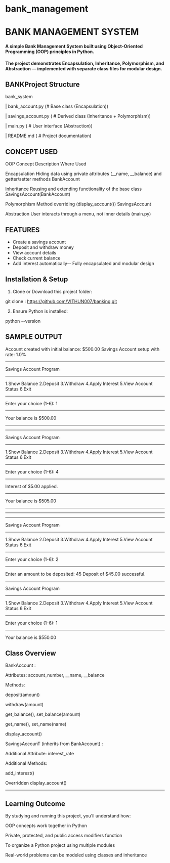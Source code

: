 ﻿# bank_management

# BANK MANAGEMENT SYSTEM

#### A simple Bank Management System built using Object-Oriented Programming (OOP) principles in Python.
#### The project demonstrates Encapsulation, Inheritance, Polymorphism, and Abstraction — implemented with separate class files for modular design.

## BANKProject Structure


bank_system


| bank_account.py           (# Base class (Encapsulation))

| savings_account.py  (  # Derived class (Inheritance + Polymorphism))

| main.py           (    # User interface (Abstraction))

| README.md        (     # Project documentation)

## CONCEPT USED

OOP Concept	Description	Where Used

Encapsulation	Hiding data using private attributes (__name, __balance) and getter/setter methods	BankAccount

Inheritance	Reusing and extending functionality of the base class	SavingsAccount(BankAccount)

Polymorphism	Method overriding (display_account())	SavingsAccount

Abstraction	User interacts through a menu, not inner details	(main.py)

## FEATURES

- Create a savings account
- Deposit and withdraw money
 - View account details
 - Check current balance
- Add interest automatically-- Fully encapsulated and modular design

## Installation & Setup

1. Clone or Download this project folder:

git clone : https://github.com/VITHUN007/banking.git

2. Ensure Python is installed:

python --version

## SAMPLE OUTPUT

Account created with initial balance: $500.00
Savings Account setup with rate: 1.0%

*********************
 Savings Account Program  
*********************
1.Show Balance
2.Deposit
3.Withdraw
4.Apply Interest 
5.View Account Status
6.Exit
*********************
Enter your choice (1-6): 1
****************************
Your balance is $500.00
****************************

*********************
 Savings Account Program  
*********************
1.Show Balance
2.Deposit
3.Withdraw
4.Apply Interest 
5.View Account Status
6.Exit
*********************
Enter your choice (1-6): 4
****************************
Interest of $5.00 applied.
****************************
Your balance is $505.00
****************************
****************************

*********************
 Savings Account Program  
*********************
1.Show Balance
2.Deposit
3.Withdraw
4.Apply Interest 
5.View Account Status
6.Exit
*********************
Enter your choice (1-6): 2
***********************************
Enter an amount to be deposited: 45
Deposit of $45.00 successful.

*********************
 Savings Account Program  
*********************
1.Show Balance
2.Deposit
3.Withdraw
4.Apply Interest 
5.View Account Status
6.Exit
*********************
Enter your choice (1-6): 1
****************************
Your balance is $550.00


## Class Overview

BankAccount :

Attributes: account_number, __name, __balance

Methods:

deposit(amount)

withdraw(amount)

get_balance(), set_balance(amount)

get_name(), set_name(name)

display_account()



SavingsAccounT (inherits from BankAccount) :

Additional Attribute: interest_rate

Additional Methods:

add_interest()

Overridden display_account()




---

## Learning Outcome

By studying and running this project, you’ll understand how:

OOP concepts work together in Python

Private, protected, and public access modifiers function

To organize a Python project using multiple modules

Real-world problems can be modeled using classes and inheritance


